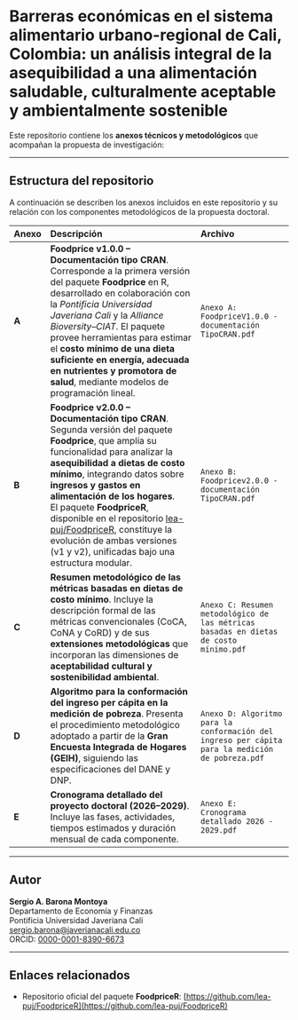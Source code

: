 # Barreras económicas en el sistema alimentario urbano-regional de Cali, Colombia: un análisis integral de la asequibilidad a una alimentación saludable, culturalmente aceptable y ambientalmente sostenible

Este repositorio contiene los **anexos técnicos y metodológicos** que acompañan la propuesta de investigación:

---

## Estructura del repositorio

A continuación se describen los anexos incluidos en este repositorio y su relación con los componentes metodológicos de la propuesta doctoral.

| Anexo | Descripción | Archivo |
|:------|:-------------|:---------|
| **A** | **Foodprice v1.0.0 – Documentación tipo CRAN**. Corresponde a la primera versión del paquete **Foodprice** en R, desarrollado en colaboración con la *Pontificia Universidad Javeriana Cali* y la *Alliance Bioversity–CIAT*. El paquete provee herramientas para estimar el **costo mínimo de una dieta suficiente en energía, adecuada en nutrientes y promotora de salud**, mediante modelos de programación lineal. | `Anexo A: FoodpriceV1.0.0 - documentación TipoCRAN.pdf` |
| **B** | **Foodprice v2.0.0 – Documentación tipo CRAN**. Segunda versión del paquete **Foodprice**, que amplía su funcionalidad para analizar la **asequibilidad a dietas de costo mínimo**, integrando datos sobre **ingresos y gastos en alimentación de los hogares**. <br> El paquete **FoodpriceR**, disponible en el repositorio [lea-puj/FoodpriceR](https://github.com/lea-puj/FoodpriceR), constituye la evolución de ambas versiones (v1 y v2), unificadas bajo una estructura modular. | `Anexo B: Foodpricev2.0.0 - documentación TipoCRAN.pdf` |
| **C** | **Resumen metodológico de las métricas basadas en dietas de costo mínimo**. Incluye la descripción formal de las métricas convencionales (CoCA, CoNA y CoRD) y de sus **extensiones metodológicas** que incorporan las dimensiones de **aceptabilidad cultural y sostenibilidad ambiental**. | `Anexo C: Resumen metodológico de las métricas basadas en dietas de costo mínimo.pdf` |
| **D** | **Algoritmo para la conformación del ingreso per cápita en la medición de pobreza**. Presenta el procedimiento metodológico adoptado a partir de la **Gran Encuesta Integrada de Hogares (GEIH)**, siguiendo las especificaciones del DANE y DNP. | `Anexo D: Algoritmo para la conformación del ingreso per cápita para la medición de pobreza.pdf` |
| **E** | **Cronograma detallado del proyecto doctoral (2026–2029)**. Incluye las fases, actividades, tiempos estimados y duración mensual de cada componente. | `Anexo E: Cronograma detallado 2026 - 2029.pdf` |

---

## Autor

**Sergio A. Barona Montoya**  
Departamento de Economía y Finanzas  
Pontificia Universidad Javeriana Cali  
sergio.barona@javerianacali.edu.co  
ORCID: [0000-0001-8390-6673](https://orcid.org/0000-0001-8390-6673)

---

## Enlaces relacionados

- Repositorio oficial del paquete **FoodpriceR**: [https://github.com/lea-puj/FoodpriceR](https://github.com/lea-puj/FoodpriceR)  

